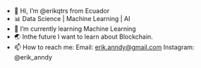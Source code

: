 - 👋 Hi, I’m @erikqtrs from Ecuador
- 📊 Data Science | Machine Learning | AI
- 🌱 I’m currently learning Machine Learning
- 🌏 Inthe future I want to learn about Blockchain.
- 📫 How to reach me:
 Email: erik.anndy@gmail.com
Instagram: @erik_anndy

<!---
erikqtrs/erikqtrs is a ✨ special ✨ repository because its `README.md` (this file) appears on your GitHub profile.
You can click the Preview link to take a look at your changes.
--->
